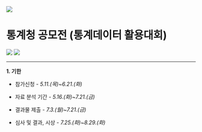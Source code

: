 <img src="https://capsule-render.vercel.app/api?type=waving&color=auto&height=200&section=header&text=StatisticalDataUtilizationCompetition&fontSize=40" />

# 통계청 공모전 (통계데이터 활용대회)

<img src="https://img.shields.io/badge/Python-3776AB?style=flat&logo=Python&logoColor=white"/> <img src="https://img.shields.io/badge/Jupyter-F37626?style=flat&logo=Jupyter&logoColor=white"/>

---

**1. 기한**

 + 참가신청 - _5.11.(목)~6.21.(화)_

 + 자료 분석 기간 - _5.16.(화)~7.21.(금)_

 + 결과물 제출 - _7.3.(월)~7.21.(금)_

 + 심사 및 결과, 시상 - _7.25.(화)~8.29.(화)_
